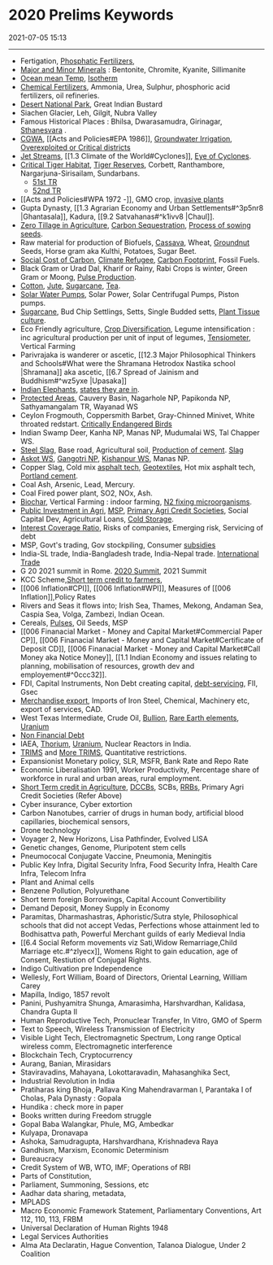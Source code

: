 # 2020 Prelims Keywords

2021-07-05 15:13

---

- Fertigation, [Phosphatic Fertilizers](https://www.civilsdaily.com/news/pib-india-to-become-self-reliant-in-phosphatic-fertilizers/),
- [Major and Minor Minerals](https://www.aspireias.com/daily-news-analysis-current-affairs/Mines-and-Minerals-of-India) : Bentonite, Chromite, Kyanite, Sillimanite
- [Ocean mean Temp](https://upscpathshala.com/content/what-is-ocean-mean-temperature-questions-upsc-prelims-examination/), [Isotherm](https://www.pmfias.com/temperature-distribution-earth-heat-budget-heat-balance-seasonal-temperature-distribution/)
- [Chemical Fertilizers](https://www.drishtiias.com/daily-updates/daily-news-analysis/fertiliser-self-sufficiency), Ammonia, Urea, Sulphur, phosphoric acid fertilizers, oil refineries.
- [Desert National Park](https://en.wikipedia.org/wiki/Desert_National_Park), Great Indian Bustard
- Siachen Glacier, Leh, Gilgit, Nubra Valley
- Famous Historical Places : Bhilsa, Dwarasamudra, Girinagar, [Sthanesvara](https://en.wikipedia.org/wiki/Sthaneshwar_Mahadev_Temple) .
- [CGWA](http://cgwb.gov.in/aboutcgwa.html), [[Acts and Policies#EPA 1986]], [Groundwater Irrigation](https://www.drishtiias.com/daily-updates/daily-news-analysis/groundwater-depletion-and-cropping-intensity), [Overexploited or Critical districts](https://timesofindia.indiatimes.com/india/22-of-indias-groundwater-dried-up-or-in-critical-state-gajendra-singh-shekhawat/articleshow/72215191.cms)
- [Jet Streams](https://www.pmfias.com/jet-streams-geostrophic-wind-upper-level-westerlies/), [[1.3 Climate of the World#Cyclones]], [Eye of  Cyclones](<https://en.wikipedia.org/wiki/Eye_(cyclone)>).
- [Critical Tiger Habitat](https://civils360.com/2020/10/26/critical-tiger-habitat-cwh/), [Tiger Reserves](https://upsccolorfullnotes.com/51-tiger-reserves-in-india-with-map/), Corbett, Ranthambore, Nargarjuna-Sirisailam, Sundarbans.
	- [51st TR](https://timesofindia.indiatimes.com/city/chennai/two-tamil-nadu-sanctuaries-get-tiger-reserve-status/articleshow/80717268.cms)
	- [52nd TR](https://www.drishtiias.com/daily-updates/daily-news-analysis/4th-tiger-reserve-in-rajasthan)
- [[Acts and Policies#WPA 1972 -]], GMO crop, [invasive plants](https://www.downtoearth.org.in/blog/forests/how-alien-invasive-plant-species-threaten-western-ghats-62294)
- Gupta Dynasty, [[1.3 Agrarian Economy and Urban Settlements#^3p5nr8 |Ghantasala]], Kadura, [[9.2 Satvahanas#^k1ivv8 |Chaul]].
- [Zero Tillage in Agriculture](https://www.iasabhiyan.com/zero-tillage/), [Carbon Sequestration](https://www.drishtiias.com/daily-updates/daily-news-analysis/carbon-sequestration), [Process of sowing seeds](https://byjus.com/biology/sowing/).
- Raw material for production of Biofuels, [Cassava](https://www.gktoday.in/current-affairs/cassava-feedstock-for-bioethanol-production/), Wheat, [Groundnut](http://apeda.gov.in/apedawebsite/SubHead_Products/Ground_Nut.htm) Seeds, Horse gram aka Kulthi, Potatoes, Sugar Beet.
- [Social Cost of Carbon](https://en.wikipedia.org/wiki/Social_cost_of_carbon), [Climate Refugee](https://www.iasexpress.net/article-climate-refugees-upsc/), [Carbon Footprint](https://en.wikipedia.org/wiki/Carbon_footprint), Fossil Fuels.
- Black Gram or Urad Dal, Kharif or Rainy, Rabi Crops is winter, Green Gram or Moong, [Pulse Production](http://dpd.gov.in/Technical%20Paper%20on%20Pulses%20JNKVV.pdf).
- [Cotton](https://www.drishtiias.com/daily-updates/daily-news-editorials/india-s-cotton-story), [Jute](https://neoiascap.com/2019/10/15/jute-industry/economy/), [Sugarcane](https://farmer.gov.in/cropstaticssugarcane.aspx), [Tea](https://www.gktoday.in/topic/key-facts-about-tea-production-in-india/).
- [Solar Water Pumps](https://www.acubeias.com/article/solar-water-pump), Solar Power, Solar Centrifugal Pumps, Piston pumps.
- [Sugarcane](https://www.gktoday.in/topic/major-sugarcane-producing-areas-of-india/), Bud Chip Settlings, Setts, Single Budded setts, [Plant Tissue culture](https://www.plantcelltechnology.com/pct-blog/advantages-and-disadvantages-of-plant-tissue-culture/).
- Eco Friendly agriculture, [Crop Diversification](https://www.drishtiias.com/daily-updates/daily-news-analysis/crop-diversification), Legume intensification : inc agricultural production per unit of input of legumes, [Tensiometer](<https://en.wikipedia.org/wiki/Tensiometer_(soil_science)>), Vertical Farming
- Parivrajaka is wanderer or ascetic, [[12.3 Major Philosophical Thinkers and Schools#What were the Shramana Hetrodox Nastika school |Shramana]] aka ascetic, [[6.7 Spread of Jainism and Buddhism#^wz5yxe |Upasaka]]
- [Indian Elephants](https://en.wikipedia.org/wiki/Indian_elephant), [states they are in](https://en.wikipedia.org/wiki/List_of_Indian_states_by_wildlife_population).
- [Protected Areas](https://blog.forumias.com/all-about-protected-area-networks/), Cauvery Basin, Nagarhole NP, Papikonda NP, Sathyamangalam TR, Wayanad WS
- Ceylon Frogmouth, Coppersmith Barbet, Gray-Chinned Minivet, White throated redstart. [Critically Endangered Birds](https://vijayacollege.ac.in/wp-content/uploads/2021/05/Vultures.pdf)
- Indian Swamp Deer, Kanha NP, Manas NP, Mudumalai WS, Tal Chapper WS.
- [Steel Slag](https://www.fhwa.dot.gov/publications/research/infrastructure/structures/97148/ssa1.cfm), Base road, Agricultural soil, [Production of cement](https://beeindia.gov.in/node/166). [Slag](https://en.wikipedia.org/wiki/Slag)
- [Askot WS](https://en.wikipedia.org/wiki/Askot_Musk_Deer_Sanctuary), [Gangotri NP](https://en.wikipedia.org/wiki/Gangotri_National_Park), [Kishanpur WS](https://en.wikipedia.org/wiki/Kishanpur_Wildlife_Sanctuary), Manas NP.
- Copper Slag, Cold mix [asphalt tech](https://copavementsolutions.com/hot-mix-vs-cold-mix-asphalt/), [Geotextiles](https://en.wikipedia.org/wiki/Geotextile), Hot mix asphalt tech, [Portland cement](https://en.wikipedia.org/wiki/Portland_cement).
- Coal Ash, Arsenic, Lead, Mercury.
- Coal Fired power plant, SO2, NOx, Ash.
- [Biochar](https://en.wikipedia.org/wiki/Biochar), Vertical Farming : indoor farming, [N2 fixing microorganisms](https://www.gktoday.in/topic/biological-nitrogen-fixation/).
- [Public Investment in Agri](https://www.cropin.com/blogs/the-union-budget-2021-22-for-the-agriculture-sector/), [MSP](https://vikaspedia.in/agriculture/market-information/minimum-support-price), [Primary Agri Credit Societies](https://en.wikipedia.org/wiki/Primary_Agricultural_Credit_Society), Social Capital Dev, Agricultural Loans, [Cold Storage](https://www.policycircle.org/economy/industry/cold-storage-infrastructure-key-to-farm-sector-growth/).
- [Interest Coverage Ratio](https://www.investopedia.com/terms/i/interestcoverageratio.asp), Risks of companies, Emerging risk, Servicing of debt
- MSP, Govt's trading, Gov stockpiling, Consumer [subsidies](https://en.wikipedia.org/wiki/Subsidy#Consumer/consumption_subsidy)
- India-SL trade, India-Bangladesh trade, India-Nepal trade. [International Trade](https://www.clearias.com/foreign-trade-of-india/)
- G 20 2021 summit in Rome. [2020 Summit](https://en.wikipedia.org/wiki/2020_G20_Riyadh_summit), 2021 Summit
- KCC Scheme,[Short term credit to farmers](https://agricoop.nic.in/sites/default/files/Agriculture-Credit-Overview.pdf),
- [[006 Inflation#CPI]], [[006 Inflation#WPI]], Measures of [[006 Inflation]],Policy Rates
- Rivers and Seas it flows into; Irish Sea, Thames, Mekong, Andaman Sea, Caspia Sea, Volga, Zambezi, Indian Ocean.
- Cereals, [Pulses](http://dpd.gov.in/Technical%20Paper%20on%20Pulses%20JNKVV.pdf), Oil Seeds, MSP
- [[006 Finanacial Market - Money and Capital Market#Commercial Paper CP]], [[006 Finanacial Market - Money and Capital Market#Certificate of Deposit CD]], [[006 Finanacial Market - Money and Capital Market#Call Money aka Notice Money]], [[1.1 Indian Economy and issues relating to planning, mobilisation of resources, growth dev and employement#^0ccc32]].
- FDI, Capital Instruments, Non Debt creating capital, [debt-servicing](https://www.investopedia.com/terms/d/debtservice.asp), FII, Gsec
- [Merchandise export](https://pib.gov.in/PressReleasePage.aspx?PRID=1741676), Imports of Iron Steel, Chemical, Machinery etc, export of services, CAD.
- West Texas Intermediate, Crude Oil, [Bullion](https://www.investopedia.com/terms/b/bullion.asp), [Rare Earth elements](https://www.clearias.com/rare-earth-elements-ree/), [Uranium](http://www.ucil.gov.in/pdf/myth/Emerging%20trend%20in%20U%20mining.pdf)
- [Non Financial Debt](https://www.sapling.com/6637532/nonfinancial-debt)
- IAEA, [Thorium](https://lotusarise.com/uranium-thorium-distribution-in-india-upsc/), [Uranium](http://www.ucil.gov.in/pdf/myth/Emerging%20trend%20in%20U%20mining.pdf), Nuclear Reactors in India.
- [TRIMS](https://www.wto.org/english/tratop_e/invest_e/trims_e.htm) and [More TRIMS](https://www.iasabhiyan.com/trade-related-investment-measures-trims/), Quantitative restrictions.
- Expansionist Monetary policy, SLR, MSFR, Bank Rate and Repo Rate
- Economic Liberalisation 1991, Worker Productivity, Percentage share of workforce in rural and urban areas, rural employment.
- [Short Term credit in Agriculture](https://agricoop.nic.in/sites/default/files/Agriculture-Credit-Overview.pdf), [DCCBs](https://en.wikipedia.org/wiki/District_Co-operative_Central_Bank), SCBs, [RRBs](https://www.gktoday.in/topic/regional-rural-banks/), Primary Agri Credit Societies (Refer Above)
- Cyber insurance, Cyber extortion
- Carbon Nanotubes, carrier of drugs in human body, artificial blood capillaries, biochemical sensors,
- Drone technology
- Voyager 2, New Horizons, Lisa Pathfinder, Evolved LISA
- Genetic changes, Genome, Pluripotent stem cells
- Pneumococal Conjugate Vaccine, Pneumonia, Meningitis
- Public Key Infra, Digital Security Infra, Food Security Infra, Health Care Infra, Telecom Infra
- Plant and Animal cells
- Benzene Pollution, Polyurethane
- Short term foreign Borrowings, Capital Account Convertibility
- Demand Deposit, Money Supply in Economy
- Paramitas, Dharmashastras, Aphoristic/Sutra style, Philosophical schools that did not accept Vedas, Perfections whose attainment led to Bodhisattva path, Powerful Merchant guilds of early Medieval India
- [[6.4 Social Reform movements viz Sati,Widow Remarriage,Child Marriage etc.#^zlyecx]], Womens Right to gain education, age of Consent, Restiution of Conjugal Rights.
- Indigo Cultivation pre Independence
- Wellesly, Fort William, Board of Directors, Oriental Learning, William Carey
- Mapilla, Indigo, 1857 revolt
- Panini, Pushyamitra Shunga, Amarasimha, Harshvardhan, Kalidasa, Chandra Gupta II
- Human Reproductive Tech, Pronuclear Transfer, In Vitro, GMO of Sperm
- Text to Speech, Wireless Transmission of Electricity
- Visible Light Tech, Electromagnetic Spectrum, Long range Optical wireless comm, Electromagnetic interference
- Blockchain Tech, Cryptocurrency
- Aurang, Banian, Mirasidars
- Staviravadins, Mahayana, Lokottaravadin, Mahasanghika Sect,
- Industrial Revolution in India
- Pratiharas king Bhoja, Pallava King Mahendravarman I, Parantaka I of Cholas, Pala Dynasty : Gopala
- Hundika : check more in paper
- Books written during Freedom struggle
- Gopal Baba Walangkar, Phule, MG, Ambedkar
- Kulyapa, Dronavapa
- Ashoka, Samudragupta, Harshvardhana, Krishnadeva Raya
- Gandhism, Marxism, Economic Determinism
- Bureaucracy
- Credit System of WB, WTO, IMF; Operations of RBI
- Parts of Constitution,
- Parliament, Summoning, Sessions, etc
- Aadhar data sharing, metadata,
- MPLADS
- Macro Economic Framework Statement, Parliamentary Conventions, Art 112, 110, 113, FRBM
- Universal Declaration of Human Rights 1948
- Legal Services Authorities
- Alma Ata Declaratin, Hague Convention, Talanoa Dialogue, Under 2 Coalition
